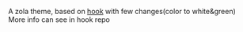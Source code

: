 A zola theme, based on [hook](https://github.com/InputUsername/zola-hook) with few changes(color to white&green)  
More info can see in hook repo
